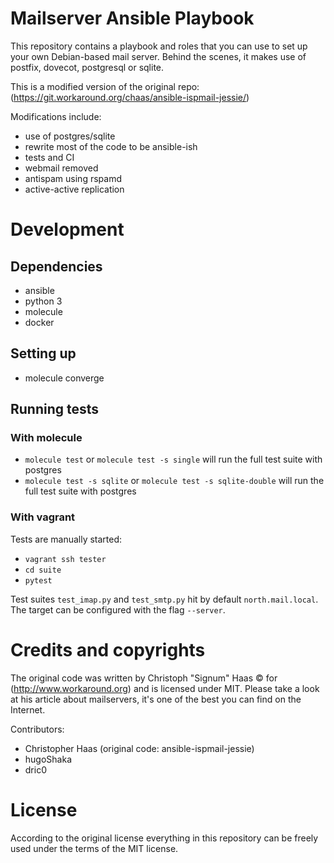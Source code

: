 # Mailserver Ansible Playbook

This repository contains a playbook and roles that you can use to set up your
own Debian-based mail server. Behind the scenes, it makes use of postfix,
dovecot, postgresql or sqlite.

This is a modified version of the original repo:
(https://git.workaround.org/chaas/ansible-ispmail-jessie/)

Modifications include:
* use of postgres/sqlite
* rewrite most of the code to be ansible-ish
* tests and CI
* webmail removed
* antispam using rspamd
* active-active replication

# Development

## Dependencies

* ansible
* python 3
* molecule
* docker

## Setting up

* molecule converge

## Running tests

### With molecule

* `molecule test` or `molecule test -s single` will run the full test suite with postgres
* `molecule test -s sqlite` or `molecule test -s sqlite-double` will run the full test suite with postgres


### With vagrant

Tests are  manually started:
* `vagrant ssh tester`
* `cd suite`
* `pytest`

Test suites `test_imap.py` and `test_smtp.py` hit by default
`north.mail.local`. The target can be configured with the flag `--server`.

# Credits and copyrights

The original code was written by Christoph "Signum" Haas © for
(http://www.workaround.org) and is licensed under MIT.
Please take a look at his article about mailservers, it's one of the best you
can find on the Internet.

Contributors:
- Christopher Haas (original code: ansible-ispmail-jessie)
- hugoShaka
- dric0

# License

According to the original license everything in this repository can be freely
used under the terms of the MIT license.
